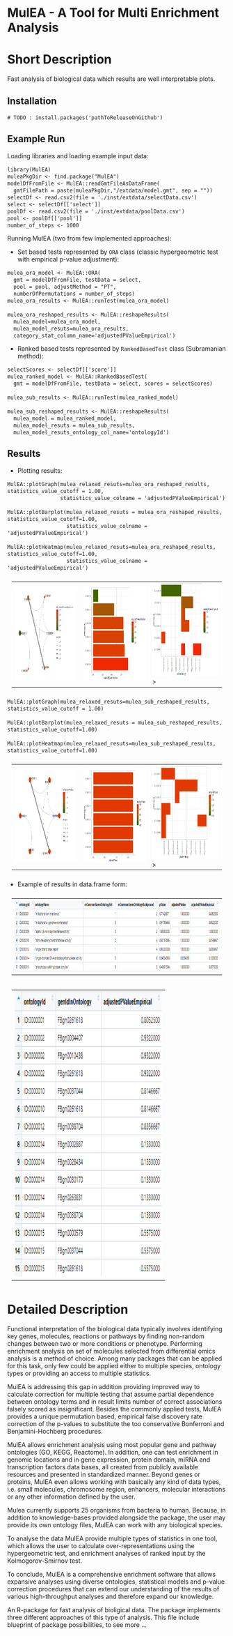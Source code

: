 
# MulEA - A Tool for Multi Enrichment Analysis


# Short Description
Fast analysis of biological data which results are well interpretable plots. 



## Installation

```{r}
# TODO : install.packages('pathToReleaseOnGithub')
```


## Example Run

Loading libraries and loading example input data:

```{r}
library(MulEA)
muleaPkgDir <- find.package("MulEA")
modelDfFromFile <- MulEA::readGmtFileAsDataFrame(
  gmtFilePath = paste(muleaPkgDir,"/extdata/model.gmt", sep = ""))
selectDf <- read.csv2(file = './inst/extdata/selectData.csv')
select <- selectDf[['select']]
poolDf <- read.csv2(file = './inst/extdata/poolData.csv')
pool <- poolDf[['pool']]
number_of_steps <- 1000
```

Running MulEA (two from few implemented approaches):

- Set based tests represented by `ORA` class (classic hypergeometric test with empirical p-value adjustment):

```{r}
mulea_ora_model <- MulEA::ORA(
  gmt = modelDfFromFile, testData = select, 
  pool = pool, adjustMethod = "PT",
  numberOfPermutations = number_of_steps)
mulea_ora_results <- MulEA::runTest(mulea_ora_model)

mulea_ora_reshaped_results <- MulEA::reshapeResults(
  mulea_model=mulea_ora_model, 
  mulea_model_resuts=mulea_ora_results, 
  category_stat_column_name='adjustedPValueEmpirical')
```

- Ranked based tests represented by `RankedBasedTest` class (Subramanian method):

```{r}
selectScores <- selectDf[['score']]
mulea_ranked_model <- MulEA::RankedBasedTest(
  gmt = modelDfFromFile, testData = select, scores = selectScores)

mulea_sub_results <- MulEA::runTest(mulea_ranked_model)

mulea_sub_reshaped_results <- MulEA::reshapeResults(
  mulea_model = mulea_ranked_model, 
  mulea_model_resuts = mulea_sub_results, 
  mulea_model_resuts_ontology_col_name='ontologyId')
```


## Results


- Plotting results:

```{r}
MulEA::plotGraph(mulea_relaxed_resuts=mulea_ora_reshaped_results, statistics_value_cutoff = 1.00, 
                 statistics_value_colname = 'adjustedPValueEmpirical')
                 
MulEA::plotBarplot(mulea_relaxed_resuts = mulea_ora_reshaped_results, statistics_value_cutoff=1.00,
                   statistics_value_colname = 'adjustedPValueEmpirical')
                   
MulEA::plotHeatmap(mulea_relaxed_resuts=mulea_ora_reshaped_results, statistics_value_cutoff=1.00,
                   statistics_value_colname = 'adjustedPValueEmpirical')
```

<table style="padding:10px">
  <tr>
    <td><img src="./dev/ora_graph.png" alt="1" width=759px height=216px></td>
    <td><img src="./dev/ora_bar.png" alt="2" width=759px height=216px></td>
    <td><img src="./dev/ora_heatmap.png" alt="3" width=759px height=216px>></td>
  </tr>
</table>

```{r}
MulEA::plotGraph(mulea_relaxed_resuts=mulea_sub_reshaped_results, statistics_value_cutoff = 1.00)

MulEA::plotBarplot(mulea_relaxed_resuts = mulea_sub_reshaped_results, statistics_value_cutoff=1.00)

MulEA::plotHeatmap(mulea_relaxed_resuts=mulea_sub_reshaped_results, statistics_value_cutoff=1.00)
```

<table style="padding:10px">
  <tr>
    <td><img src="./dev/ranked_graph.png" alt="1" width=759px height=216px></td>
    <td><img src="./dev/ranked_bar.png" alt="2" width=759px height=216px></td>
    <td><img src="./dev/ranked_heatmap.png" alt="3" width=759px height=216px>></td>
  </tr>
</table>


- Example of results in data.frame form:

<table style="padding:10px">
  <tr>
    <td><img src="./dev/ora_results.png" alt="1" width=2277px height=166px></td>
  </tr>
</table>

<table style="padding:10px">
  <tr>
    <td><img src="./dev/ora_detailed_res.png" alt="1" width=339px height=656px></td>
  </tr>
</table>


# Detailed Description

Functional interpretation of the biological data typically involves identifying key genes, molecules, reactions or pathways by finding non-random changes between two or more conditions or phenotype. Performing enrichment analysis on set of molecules selected from  differential omics analysis is a method of choice. Among many packages that can be applied for this task, only few could be applied either to multiple species, ontology types or providing an access to multiple statistics.

MulEA is addressing this gap in addition providing improved way to calculate correction for multiple testing that assume partial dependence between ontology terms and in result limits number of correct associations falsely scored as insignificant. Besides the commonly applied tests, MulEA provides a unique permutation based, empirical false discovery rate correction of the p-values to substitute the too conservative Bonferroni and Benjamini-Hochberg procedures.

MulEA allows enrichment analysis using most popular gene and pathway ontologies (GO, KEGG, Reactome). In addition, one can test enrichment in genomic locations and in gene expression, protein domain, miRNA and transcription factors data bases, all created from publicly available resources and presented in standardized manner. Beyond genes or proteins, MulEA even allows working with basically any kind of data types, i.e. small molecules, chromosome region, enhancers, molecular interactions or any other information defined by the user.

Mulea currently supports 25 organisms from bacteria to human. Because, in addition to knowledge-bases provided alongside the package, the user may provide its own ontology files, MulEA can work with any biological species.

To analyse the data MulEA provide multiple types of statistics in one tool, which allows the user to calculate over-representations using the hypergeometric test, and enrichment analyses of ranked input by the Kolmogorov-Smirnov test.
                   
To conclude, MulEA is a comprehensive enrichment software that allows expansive analyses using diverse ontologies, statistical models and p-value correction procedures that can extend our understanding of the results of various high-throughput analyses and therefore expand our knowledge.

An R-package for fast analysis of bioligical data. The package implements three different approaches of this type of analysis. This file include blueprint of package possibilities, to see more ... 

